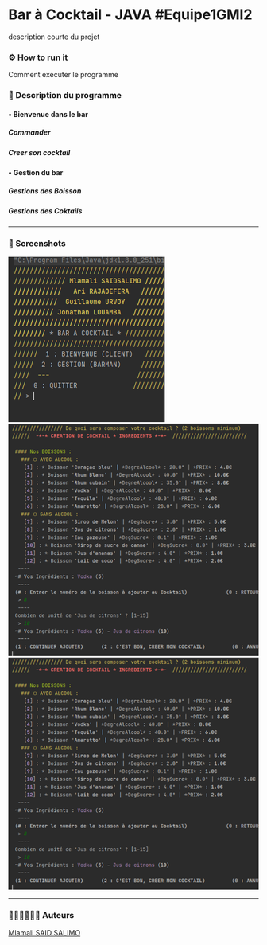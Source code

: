 # Bar à Cocktail - JAVA #Equipe1GMI2

description courte du projet

### ⚙ How to run it
Comment executer le programme


### 🔩 Description du programme

#### • Bienvenue dans le bar
##### Commander
##### Creer son cocktail

#### • Gestion du bar
##### Gestions des Boisson
##### Gestions des Coktails
---
### 📸 Screenshots 

![](img/1.PNG "screen")
![](img/3.png "screen")
![](img/3.png "carte des cocktails")

---
### 👨🏾‍💻👨🏼‍💻 Auteurs
[Mlamali SAID SALIMO](https://www.linkedin.com/in/mlamalisaidsalimo)
